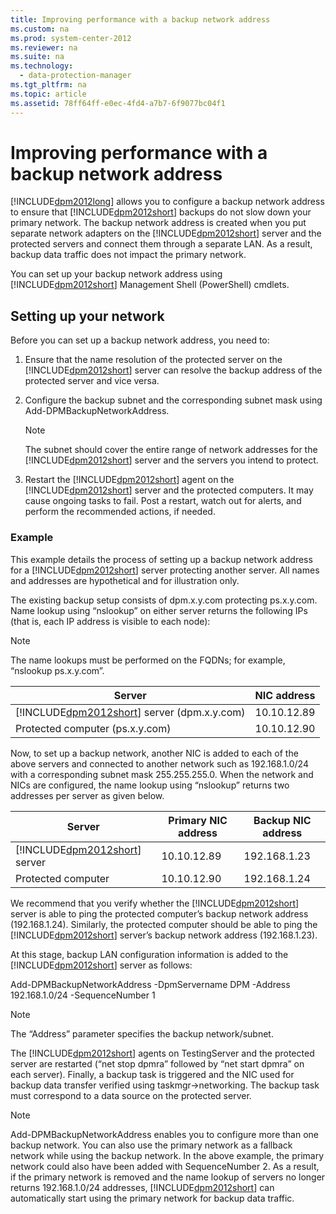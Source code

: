 ```yaml
---
title: Improving performance with a backup network address
ms.custom: na
ms.prod: system-center-2012
ms.reviewer: na
ms.suite: na
ms.technology: 
  - data-protection-manager
ms.tgt_pltfrm: na
ms.topic: article
ms.assetid: 78ff64ff-e0ec-4fd4-a7b7-6f9077bc04f1
---
```

# Improving performance with a backup network address
[!INCLUDE[dpm2012long](./Token/dpm2012long_md.md)] allows you to configure a backup network address to ensure that [!INCLUDE[dpm2012short](./Token/dpm2012short_md.md)] backups do not slow down your primary network. The backup network address is created when you put separate network adapters on the [!INCLUDE[dpm2012short](./Token/dpm2012short_md.md)] server and the protected servers and connect them through a separate LAN. As a result, backup data traffic does not impact the primary network.

You can set up your backup network address using [!INCLUDE[dpm2012short](./Token/dpm2012short_md.md)] Management Shell \(PowerShell\) cmdlets.

## Setting up your network
Before you can set up a backup network address, you need to:

1.  Ensure that the name resolution of the protected server on the [!INCLUDE[dpm2012short](./Token/dpm2012short_md.md)] server can resolve the backup address of the protected server and vice versa.

2.  Configure the backup subnet and the corresponding subnet mask using Add\-DPMBackupNetworkAddress.

    > [!NOTE]
    > The subnet should cover the entire range of network addresses for the [!INCLUDE[dpm2012short](./Token/dpm2012short_md.md)] server and the servers you intend to protect.

3.  Restart the [!INCLUDE[dpm2012short](./Token/dpm2012short_md.md)] agent on the [!INCLUDE[dpm2012short](./Token/dpm2012short_md.md)] server and the protected computers. It may cause ongoing tasks to fail. Post a restart, watch out for alerts, and perform the recommended actions, if needed.

### Example
This example details the process of setting up a backup network address for a [!INCLUDE[dpm2012short](./Token/dpm2012short_md.md)] server protecting another server. All names and addresses are hypothetical and for illustration only.

The existing backup setup consists of dpm.x.y.com protecting ps.x.y.com. Name lookup using “nslookup” on either server returns the following IPs \(that is, each IP address is visible to each node\):

> [!NOTE]
> The name lookups must be performed on the FQDNs; for example, “nslookup ps.x.y.com”.

|Server|NIC address|
|----------|---------------|
|[!INCLUDE[dpm2012short](./Token/dpm2012short_md.md)] server \(dpm.x.y.com\)|10.10.12.89|
|Protected computer \(ps.x.y.com\)|10.10.12.90|

Now, to set up a backup network, another NIC is added to each of the above servers and connected to another network such as 192.168.1.0\/24 with a corresponding subnet mask 255.255.255.0. When the network and NICs are configured, the name lookup using “nslookup” returns two addresses per server as given below.

|Server|Primary NIC address|Backup NIC address|
|----------|-----------------------|----------------------|
|[!INCLUDE[dpm2012short](./Token/dpm2012short_md.md)] server|10.10.12.89|192.168.1.23|
|Protected computer|10.10.12.90|192.168.1.24|

We recommend that you verify whether the [!INCLUDE[dpm2012short](./Token/dpm2012short_md.md)] server is able to ping the protected computer’s backup network address \(192.168.1.24\). Similarly, the protected computer should be able to ping the [!INCLUDE[dpm2012short](./Token/dpm2012short_md.md)] server’s backup network address \(192.168.1.23\).

At this stage, backup LAN configuration information is added to the [!INCLUDE[dpm2012short](./Token/dpm2012short_md.md)] server as follows:

Add\-DPMBackupNetworkAddress \-DpmServername DPM \-Address 192.168.1.0\/24 \-SequenceNumber 1

> [!NOTE]
> The “Address” parameter specifies the backup network\/subnet.

The [!INCLUDE[dpm2012short](./Token/dpm2012short_md.md)] agents on TestingServer and the protected server are restarted \(“net stop dpmra” followed by “net start dpmra” on each server\). 
 Finally, a backup task is triggered and the NIC used for backup data transfer verified using taskmgr\->networking. The backup task must correspond to a data source on the protected server.

> [!NOTE]
> Add\-DPMBackupNetworkAddress enables you to configure more than one backup network. You can also use the primary network as a fallback network while using the backup network. In the above example, the primary network could also have been added with SequenceNumber 2. As a result, if the primary network is removed and the name lookup of servers no longer returns 192.168.1.0\/24 addresses, [!INCLUDE[dpm2012short](./Token/dpm2012short_md.md)] can automatically start using the primary network for backup data traffic.


